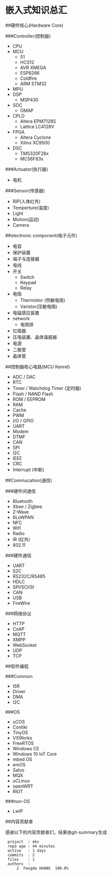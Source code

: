 # 嵌入式知识总汇

##硬件核心(Hardware Core)

###Controller(控制器)

- CPU
- MCU
  * 51 
  * HCS12
  * AVR XMEGA 
  * ESP8266
  * Coldfire
  * ARM STM32
- MPU
- DSP
  * MSP430		
- SOC
  * OMAP
- CPLD
  * Altera EPM7128S
  * Lattice LC4128V
- FPGA
  * Altera Cyclone
  * Xilinx XC9500
- DSC
  * TMS320F28x
  * MC56F83x

###Actuator(执行器)

- 电机

###Sensor(传感器)

- RIP(人体红外)
- Temperture(温度)
- Light
- Motion(运动)
- Camera

##electronic component(电子元件)

- 电容
- 保护装置
- 端子与连接器
- 电线
- 开关
  * Switch
  * Keypad
  * Relay
- 电阻
  * Thermistor (热敏电阻)  
  * Varistor(压敏电阻)
- 电磁感应装置
- network
  * 电阻排
- 忆阻器
- 压电装置、晶体谐振器
- 电源
- 二极管
- 晶体管  

##控制器核心电路(MCU Kenrel)

- ADC / DAC
- RTC
- Timer / Watchdog Timer (定时器)
- Flash / NAND Flash
- ROM / EEPROM
- RAM
- Cache
- PWM
- I/O / GPIO
- UART
- Modem
- DTMF
- CAN
- SPI
- I2C
- IEEE
- CRC
- Interrupt (中断)

##Commucation(通信)

###硬件间通信

- Bluetooth
- Xbee / Zigbee
- Z-Wave
- 6LoWPAN
- NFC
- Wifi
- Radio 
- IR (红外)
- 802.11

###硬件通信

- UART
- S2C
- RS232C/RS485
- HDLC
- SPI/SCI/SI
- CAN
- USB
- FireWire


###网络协议

- HTTP
- CoAP
- MQTT
- XMPP
- WebSocket
- UDP
- TCP

##软件编程

###Common

- ISR
- Driver
- DMA
- I2C


###OS

- uCOS
- Contiki
- TinyOS
- VXWorks
- FreeRTOS
- Windows CE
- Windows 10 IoT Core
- mbed OS
- emOS
- Salvo
- MQX
- uCLinux
- openWRT
- RIOT

###non-OS

- LwIP

##内容贡献者

感谢以下的内容贡献者们，结果由git-summary生成

	 project  : eks
	 repo age : 44 minutes
	 active   : 1 days
	 commits  : 2
	 files    : 1
	 authors  :
	     2	Fengda HUANG  100.0%
